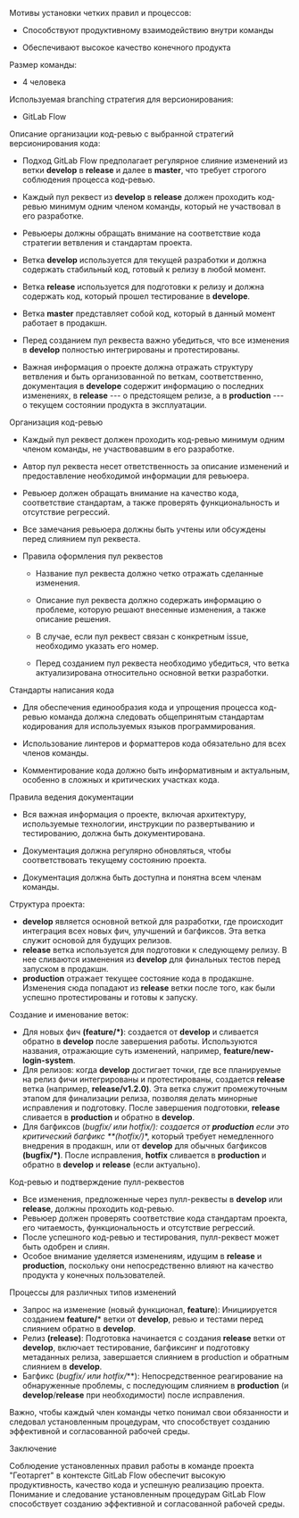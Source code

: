 Мотивы установки четких правил и процессов:

-   Способствуют продуктивному взаимодействию внутри команды

-   Обеспечивают высокое качество конечного продукта

Размер команды:

-   4 человека

Используемая branching стратегия для версионирования:

-   GitLab Flow

Описание организации код-ревью с выбранной стратегий версионирования
кода:

-   Подход GitLab Flow предполагает регулярное слияние изменений из
    ветки **develop** в **release** и далее в **master**, что требует
    строгого соблюдения процесса код-ревью.

-   Каждый пул реквест из **develop** в **release** должен проходить
    код-ревью минимум одним членом команды, который не участвовал в его
    разработке.

-   Ревьюеры должны обращать внимание на соответствие кода стратегии
    ветвления и стандартам проекта.

-   Ветка **develop** используется для текущей разработки и должна
    содержать стабильный код, готовый к релизу в любой момент.

-   Ветка **release** используется для подготовки к релизу и должна
    содержать код, который прошел тестирование в **develope**.

-   Ветка **master** представляет собой код, который в данный момент
    работает в продакшн.

-   Перед созданием пул реквеста важно убедиться, что все изменения в
    **develop** полностью интегрированы и протестированы.

-   Важная информация о проекте должна отражать структуру ветвления и
    быть организованной по веткам, соответственно, документация в
    **develope** содержит информацию о последних изменениях, в
    **release** --- о предстоящем релизе, а в **production** --- о
    текущем состоянии продукта в эксплуатации.

Организация код-ревью

-   Каждый пул реквест должен проходить код-ревью минимум одним членом
    команды, не участвовавшим в его разработке.

-   Автор пул реквеста несет ответственность за описание изменений и
    предоставление необходимой информации для ревьюера.

-   Ревьюер должен обращать внимание на качество кода, соответствие
    стандартам, а также проверять функциональность и отсутствие
    регрессий.

-   Все замечания ревьюера должны быть учтены или обсуждены перед
    слиянием пул реквеста.

-   Правила оформления пул реквестов

    -   Название пул реквеста должно четко отражать сделанные изменения.
    
    -   Описание пул реквеста должно содержать информацию о проблеме,
        которую решают внесенные изменения, а также описание решения.
    
    -   В случае, если пул реквест связан с конкретным issue, необходимо
        указать его номер.
    
    -   Перед созданием пул реквеста необходимо убедиться, что ветка
        актуализирована относительно основной ветки разработки.

Стандарты написания кода

-   Для обеспечения единообразия кода и упрощения процесса код-ревью
    команда должна следовать общепринятым стандартам кодирования для
    используемых языков программирования.

-   Использование линтеров и форматтеров кода обязательно для всех
    членов команды.

-   Комментирование кода должно быть информативным и актуальным,
    особенно в сложных и критических участках кода.

Правила ведения документации

-   Вся важная информация о проекте, включая архитектуру, используемые
    технологии, инструкции по развертыванию и тестированию, должна быть
    документирована.

-   Документация должна регулярно обновляться, чтобы соответствовать
    текущему состоянию проекта.

-   Документация должна быть доступна и понятна всем членам команды.

Структура проекта:

- **develop** является основной веткой для разработки, где происходит интеграция всех новых фич, улучшений и багфиксов. Эта ветка служит основой для будущих релизов.
- **release** ветка используется для подготовки к следующему релизу. В нее сливаются изменения из **develop** для финальных тестов перед запуском в продакшн.
- **production** отражает текущее состояние кода в продакшне. Изменения сюда попадают из **release** ветки после того, как были успешно протестированы и готовы к запуску.

Создание и именование веток:

- Для новых фич **(feature/*)**: создается от **develop** и сливается обратно в **develop** после завершения работы. Используются названия, отражающие суть изменений, например, **feature/new-login-system**.
- Для релизов: когда **develop** достигает точки, где все планируемые на релиз фичи интегрированы и протестированы, создается **release** ветка (например, **release/v1.2.0)**. Эта ветка служит промежуточным этапом для финализации релиза, позволяя делать минорные исправления и подготовку. После завершения подготовки, **release** сливается в **production** и обратно в **develop**.
- Для багфиксов (**bugfix/* или hotfix/***): создается от **production** если это критический багфикс **(hotfix/*)**, который требует немедленного внедрения в продакшн, или от **develop** для обычных багфиксов **(bugfix/*)**. После исправления, **hotfix** сливается в **production** и обратно в **develop** и **release** (если актуально).

Код-ревью и подтверждение пулл-реквестов

- Все изменения, предложенные через пулл-реквесты в **develop** или **release**, должны проходить код-ревью.
- Ревьюер должен проверять соответствие кода стандартам проекта, его читаемость, функциональность и отсутствие регрессий.
- После успешного код-ревью и тестирования, пулл-реквест может быть одобрен и слиян.
- Особое внимание уделяется изменениям, идущим в **release** и **production**, поскольку они непосредственно влияют на качество продукта у конечных пользователей.

Процессы для различных типов изменений

- Запрос на изменение (новый функционал, **feature**): Инициируется созданием **feature/*** ветки от **develop**, ревью и тестами перед слиянием обратно в **develop**.
- Релиз **(release)**: Подготовка начинается с создания **release** ветки от **develop**, включает тестирование, багфиксинг и подготовку метаданных релиза, завершается слиянием в production и обратным слиянием в **develop**.
- Багфикс (**bugfix/* или hotfix/***): Непосредственное реагирование на обнаруженные проблемы, с последующим слиянием в **production** (и **develop**/**release** при необходимости) после исправления.

Важно, чтобы каждый член команды четко понимал свои обязанности и
следовал установленным процедурам, что способствует созданию эффективной
и согласованной рабочей среды.

Заключение

Соблюдение установленных правил работы в команде проекта \"Геотаргет\" в
контексте GitLab Flow обеспечит высокую продуктивность, качество кода и
успешную реализацию проекта. Понимание и следование установленным
процедурам GitLab Flow способствует созданию эффективной и согласованной
рабочей среды.
